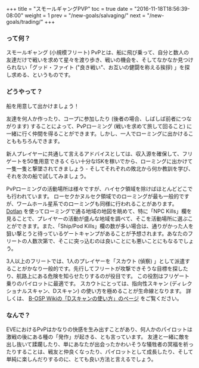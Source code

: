 +++
title = "スモールギャングPVP"
toc = true
date = "2016-11-18T18:56:39-08:00"
weight = 1
prev = "/new-goals/salvaging/"
next = "/new-goals/trading/"
+++

### って何？

スモールギャング (小規模フリート) PvPとは、船に飛び乗って、自分と数人の友達だけで戦いを求めて星々を渡り歩き、戦いの機会を、そしてなかなか見つけられない「グッド・ファイト ("良き戦い"、お互いの健闘を称える挨拶) 」を探し求める、というものです。

### どうやって？

船を用意して出かけましょう！

友達を何人か作ったり、コープに参加したり (後者の場合、しばしば前者につながります) することによって、PvPローミング (戦いを求めて旅して回ること) に一緒に行く仲間を得ることができます。しかし、一人でローミングに出かけることももちろんできます。

新人プレイヤーに共通して言えるアドバイスとしては、収入源を確保して、フリゲートを50隻用意できるくらい十分なISKを稼いでから、ローミングに出かけて一隻一隻と撃墜されてきましょう - そしてそれぞれの敗北から何か教訓を学び、それを次の船で試してみましょう。

PvPローミングの活動場所は様々ですが、ハイセク領域を除けばほとんどどこでも行われています。 ローセクかヌルセク領域でのローミングが最も一般的ですが、ワームホール星系でのローミングも同様に行われることがあります。 <a href=evemaps.dotlan.net>Dotlan</a> を使ってローミングで通る地域の地図を眺めて、特に「NPC Kills」欄を見ることで、プレイヤーの活動が盛んな地域を調べて、そこを活動場所に選ぶことができます。また、「Ship/Pod Kills」欄の数が多い場合は、通りがかった人を狙い撃とうと待っているゲートキャンプがあることが予想されます。あなたのフリートの人数次第で、そこに突っ込むのは良いことにも悪いことにもなるでしょう。

3人以上のフリートでは、1人のプレイヤーを「スカウト (偵察) 」として派遣することがかなり一般的です。先行してフリートが攻撃できそうな目標を探したり、航路上にある危険を知らせたりするのが役目です。 この役割はフリゲート乗りのパイロットに最適です。 スカウトにとっては、指向性スキャン (ディレクショナルスキャン、Dスキャン) の使い方を極めることが生命線となります。 詳しくは、 [B-OSP Wikiの「Dスキャンの使い方」のページ](http://seesaawiki.jp/eveonline_b-osp_wiki/d/D%A5%B9%A5%AD%A5%E3%A5%F3%A4%CE%BB%C8%A4%A4%CA%FD) をご覧ください。

### なんで？

EVEにおけるPvPはかなりの快感を生み出すことがあり、何人かのパイロットは激戦の後にある種の「発作」が起きる、とも言っています。 友達と一緒に敵を出し抜いて蹂躙したり、単にあなたが出会ったかわいそうな犠牲者の冥福を祈ったりすることは、戦友と仲良くなったり、パイロットとして成長したり、そして単純に楽しんだりするのに、とても良い方法と言えるでしょう。